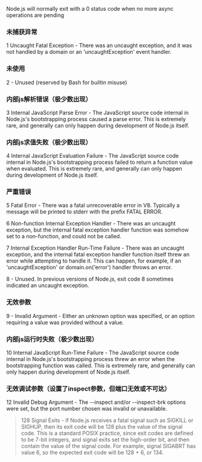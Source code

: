Node.js will normally exit with a 0 status code when no more async operations are pending

### 未捕获异常
1 Uncaught Fatal Exception - There was an uncaught exception, and it was not handled by a domain or an 'uncaughtException' event handler.

### 未使用
2 - Unused (reserved by Bash for builtin misuse)

### 内部js解析错误（极少数出现）
3 Internal JavaScript Parse Error - The JavaScript source code internal in Node.js's bootstrapping process caused a parse error. This is extremely rare, and generally can only happen during development of Node.js itself.

### 内部js求值失败（极少数出现）
4 Internal JavaScript Evaluation Failure - The JavaScript source code internal in Node.js's bootstrapping process failed to return a function value when evaluated. This is extremely rare, and generally can only happen during development of Node.js itself.

### 严重错误
5 Fatal Error - There was a fatal unrecoverable error in V8. Typically a message will be printed to stderr with the prefix FATAL ERROR.

6 Non-function Internal Exception Handler - There was an uncaught exception, but the internal fatal exception handler function was somehow set to a non-function, and could not be called.


7 Internal Exception Handler Run-Time Failure - There was an uncaught exception, and the internal fatal exception handler function itself threw an error while attempting to handle it. This can happen, for example, if an 'uncaughtException' or domain.on('error') handler throws an error.


8 - Unused. In previous versions of Node.js, exit code 8 sometimes indicated an uncaught exception.


### 无效参数
9 - Invalid Argument - Either an unknown option was specified, or an option requiring a value was provided without a value.

### 内部js运行时失败（极少数出现）
10 Internal JavaScript Run-Time Failure - The JavaScript source code internal in Node.js's bootstrapping process threw an error when the bootstrapping function was called. This is extremely rare, and generally can only happen during development of Node.js itself.

### 无效调试参数（设置了inspect参数，但端口无效或不可达）
12 Invalid Debug Argument - The --inspect and/or --inspect-brk options were set, but the port number chosen was invalid or unavailable.


>128 Signal Exits - If Node.js receives a fatal signal such as SIGKILL or SIGHUP, then its exit code will be 128 plus the value of the signal code. This is a standard POSIX practice, since exit codes are defined to be 7-bit integers, and signal exits set the high-order bit, and then contain the value of the signal code. For example, signal SIGABRT has value 6, so the expected exit code will be 128 + 6, or 134.